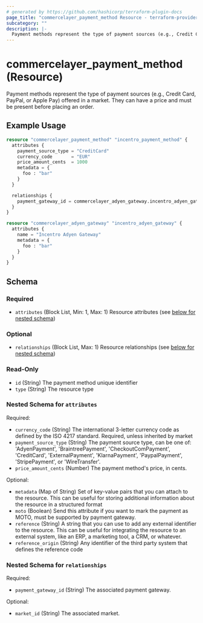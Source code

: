 ```yaml
---
# generated by https://github.com/hashicorp/terraform-plugin-docs
page_title: "commercelayer_payment_method Resource - terraform-provider-commercelayer"
subcategory: ""
description: |-
  Payment methods represent the type of payment sources (e.g., Credit Card, PayPal, or Apple Pay) offered in a market. They can have a price and must be present before placing an order.
---
```


# commercelayer_payment_method (Resource)

Payment methods represent the type of payment sources (e.g., Credit Card, PayPal, or Apple Pay) offered in a market. They can have a price and must be present before placing an order.

## Example Usage

```terraform
resource "commercelayer_payment_method" "incentro_payment_method" {
  attributes {
    payment_source_type = "CreditCard"
    currency_code       = "EUR"
    price_amount_cents  = 1000
    metadata = {
      foo : "bar"
    }
  }

  relationships {
    payment_gateway_id = commercelayer_adyen_gateway.incentro_adyen_gateway.id
  }
}

resource "commercelayer_adyen_gateway" "incentro_adyen_gateway" {
  attributes {
    name = "Incentro Adyen Gateway"
    metadata = {
      foo : "bar"
    }
  }
}
```

<!-- schema generated by tfplugindocs -->
## Schema

### Required

- `attributes` (Block List, Min: 1, Max: 1) Resource attributes (see [below for nested schema](#nestedblock--attributes))

### Optional

- `relationships` (Block List, Max: 1) Resource relationships (see [below for nested schema](#nestedblock--relationships))

### Read-Only

- `id` (String) The payment method unique identifier
- `type` (String) The resource type

<a id="nestedblock--attributes"></a>
### Nested Schema for `attributes`

Required:

- `currency_code` (String) The international 3-letter currency code as defined by the ISO 4217 standard. Required, unless inherited by market
- `payment_source_type` (String) The payment source type, can be one of: 'AdyenPayment', 'BraintreePayment', 'CheckoutComPayment', 'CreditCard', 'ExternalPayment', 'KlarnaPayment', 'PaypalPayment', 'StripePayment', or 'WireTransfer'.
- `price_amount_cents` (Number) The payment method's price, in cents.

Optional:

- `metadata` (Map of String) Set of key-value pairs that you can attach to the resource. This can be useful for storing additional information about the resource in a structured format
- `moto` (Boolean) Send this attribute if you want to mark the payment as MOTO, must be supported by payment gateway.
- `reference` (String) A string that you can use to add any external identifier to the resource. This can be useful for integrating the resource to an external system, like an ERP, a marketing tool, a CRM, or whatever.
- `reference_origin` (String) Any identifier of the third party system that defines the reference code


<a id="nestedblock--relationships"></a>
### Nested Schema for `relationships`

Required:

- `payment_gateway_id` (String) The associated payment gateway.

Optional:

- `market_id` (String) The associated market.


